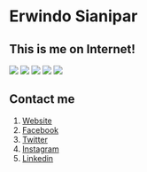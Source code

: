 # Erwindo Sianipar
## This is me on Internet!

![](https://img.shields.io/github/issues/erwindosianipar/erwindosianipar.github.io)
![](https://img.shields.io/github/forks/erwindosianipar/erwindosianipar.github.io)
![](https://img.shields.io/github/stars/erwindosianipar/erwindosianipar.github.io)
![](https://img.shields.io/github/license/erwindosianipar/erwindosianipar.github.io)
![](https://img.shields.io/twitter/url?url=https%3A%2F%2Fgithub.com%2Ferwindosianipar%2Ferwindosianipar.github.io)

## Contact me

1. [Website](https://erwindosianipar.github.io)
2. [Facebook](https://www.facebook.com/erwindosianipar)
3. [Twitter](https://twitter.com/erwindosianipar)
4. [Instagram](https://www.instagram.com/erwindosianipar)
5. [Linkedin](https://linkedin.com/in/erwindosianipar)

